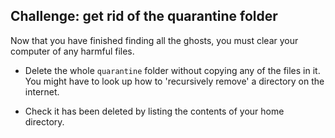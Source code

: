## Challenge: get rid of the quarantine folder

Now that you have finished finding all the ghosts, you must clear your computer of any harmful files.

+ Delete the whole `quarantine` folder without copying any of the files in it. You might have to look up how to 'recursively remove' a directory on the internet.

+ Check it has been deleted by listing the contents of your home directory.
